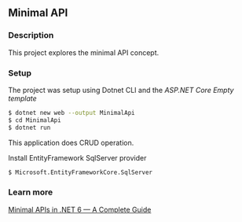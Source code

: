 ## Minimal API
### Description
This project explores the minimal API concept.

### Setup
The project was setup using Dotnet CLI and the _ASP.NET Core Empty template_
```bash
$ dotnet new web --output MinimalApi
$ cd MinimalApi
$ dotnet run
```

This application does CRUD operation.

Install EntityFramework SqlServer provider
```bash
$ Microsoft.EntityFrameworkCore.SqlServer
```


### Learn more
[Minimal APIs in .NET 6 — A Complete Guide](https://medium.com/geekculture/minimal-apis-in-net-6-a-complete-guide-beginners-advanced-fd64f4da07f5)
